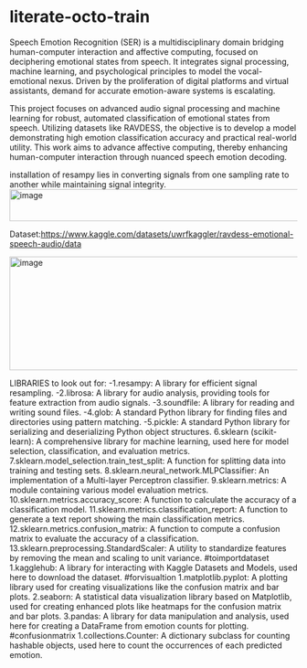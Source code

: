 # literate-octo-train

Speech Emotion Recognition (SER) is a multidisciplinary domain bridging human-computer interaction and affective computing, focused on deciphering emotional states from speech. It integrates signal processing, machine learning, and psychological principles to model the vocal-emotional nexus. Driven by the proliferation of digital platforms and virtual assistants, demand for accurate emotion-aware systems is escalating.

This project focuses on advanced audio signal processing and machine learning for robust, automated classification of emotional states from speech. Utilizing datasets like RAVDESS, the objective is to develop a model demonstrating high emotion classification accuracy and practical real-world utility. This work aims to advance affective computing, thereby enhancing human-computer interaction through nuanced speech emotion decoding.

installation of resampy lies in converting signals from one sampling rate to another while maintaining signal integrity.
<img width="799" height="56" alt="image" src="https://github.com/user-attachments/assets/a87e7e64-eb34-48ff-8675-82587cf1c507" />


Dataset:https://www.kaggle.com/datasets/uwrfkaggler/ravdess-emotional-speech-audio/data

<img width="984" height="199" alt="image" src="https://github.com/user-attachments/assets/08a9cd57-3b6b-430f-8c87-7ec7b04581f8" />


LIBRARIES to look out for:
-1.resampy: A library for efficient signal resampling.
-2.librosa: A library for audio analysis, providing tools for feature extraction from audio signals.
-3.soundfile: A library for reading and writing sound files.
-4.glob: A standard Python library for finding files and directories using pattern matching.
-5.pickle: A standard Python library for serializing and deserializing Python object structures.
6.sklearn (scikit-learn): A comprehensive library for machine learning, used here for model selection, classification, and evaluation metrics.
7.sklearn.model_selection.train_test_split: A function for splitting data into training and testing sets.
8.sklearn.neural_network.MLPClassifier: An implementation of a Multi-layer Perceptron classifier.
9.sklearn.metrics: A module containing various model evaluation metrics.
10.sklearn.metrics.accuracy_score: A function to calculate the accuracy of a classification model.
11.sklearn.metrics.classification_report: A function to generate a text report showing the main classification metrics.
12.sklearn.metrics.confusion_matrix: A function to compute a confusion matrix to evaluate the accuracy of a classification.
13.sklearn.preprocessing.StandardScaler: A utility to standardize features by removing the mean and scaling to unit variance. 
#toimportdataset
1.kagglehub: A library for interacting with Kaggle Datasets and Models, used here to download the dataset.
#forvisualtion
1.matplotlib.pyplot: A plotting library used for creating visualizations like the confusion matrix and bar plots.
2.seaborn: A statistical data visualization library based on Matplotlib, used for creating enhanced plots like heatmaps for the confusion matrix and bar plots.
3.pandas: A library for data manipulation and analysis, used here for creating a DataFrame from emotion counts for plotting.
#confusionmatrix
1.collections.Counter: A dictionary subclass for counting hashable objects, used here to count the occurrences of each predicted emotion.
